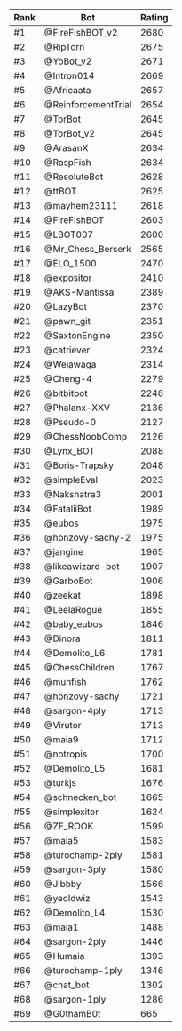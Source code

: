 Rank|Bot|Rating
---|---|---
#1|@FireFishBOT_v2|2680
#2|@RipTorn|2675
#3|@YoBot_v2|2671
#4|@Intron014|2669
#5|@Africaata|2657
#6|@ReinforcementTrial|2654
#7|@TorBot|2645
#8|@TorBot_v2|2645
#9|@ArasanX|2634
#10|@RaspFish|2634
#11|@ResoluteBot|2628
#12|@ttBOT|2625
#13|@mayhem23111|2618
#14|@FireFishBOT|2603
#15|@LBOT007|2600
#16|@Mr_Chess_Berserk|2565
#17|@ELO_1500|2470
#18|@expositor|2410
#19|@AKS-Mantissa|2389
#20|@LazyBot|2370
#21|@pawn_git|2351
#22|@SaxtonEngine|2350
#23|@catriever|2324
#24|@Weiawaga|2314
#25|@Cheng-4|2279
#26|@bitbitbot|2246
#27|@Phalanx-XXV|2136
#28|@Pseudo-0|2127
#29|@ChessNoobComp|2126
#30|@Lynx_BOT|2088
#31|@Boris-Trapsky|2048
#32|@simpleEval|2023
#33|@Nakshatra3|2001
#34|@FataliiBot|1989
#35|@eubos|1975
#36|@honzovy-sachy-2|1975
#37|@jangine|1965
#38|@likeawizard-bot|1907
#39|@GarboBot|1906
#40|@zeekat|1898
#41|@LeelaRogue|1855
#42|@baby_eubos|1846
#43|@Dinora|1811
#44|@Demolito_L6|1781
#45|@ChessChildren|1767
#46|@munfish|1762
#47|@honzovy-sachy|1721
#48|@sargon-4ply|1713
#49|@Virutor|1713
#50|@maia9|1712
#51|@notropis|1700
#52|@Demolito_L5|1681
#53|@turkjs|1676
#54|@schnecken_bot|1665
#55|@simplexitor|1624
#56|@ZE_ROOK|1599
#57|@maia5|1583
#58|@turochamp-2ply|1581
#59|@sargon-3ply|1580
#60|@Jibbby|1566
#61|@yeoldwiz|1543
#62|@Demolito_L4|1530
#63|@maia1|1488
#64|@sargon-2ply|1446
#65|@Humaia|1393
#66|@turochamp-1ply|1346
#67|@chat_bot|1302
#68|@sargon-1ply|1286
#69|@G0thamB0t|665
